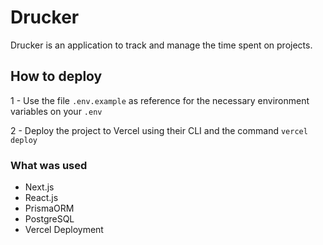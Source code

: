 # Drucker

Drucker is an application to track and manage the time spent on projects.

## How to deploy

1 - Use the file `.env.example` as reference for the necessary environment variables on your `.env`

2 - Deploy the project to Vercel using their CLI and the command `vercel deploy`

### What was used

- Next.js
- React.js
- PrismaORM
- PostgreSQL
- Vercel Deployment
